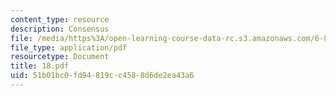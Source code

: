 ```yaml
---
content_type: resource
description: Consensus
file: /media/https%3A/open-learning-course-data-rc.s3.amazonaws.com/6-826-principles-of-computer-systems-spring-2002/51b01bc0fd94819cc4588d6de2ea43a6_18.pdf
file_type: application/pdf
resourcetype: Document
title: 18.pdf
uid: 51b01bc0-fd94-819c-c458-8d6de2ea43a6
---
```

